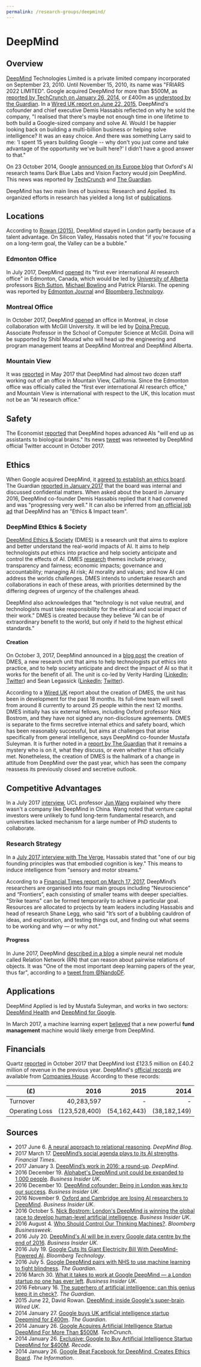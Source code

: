 ```yaml
---
permalink: /research-groups/deepmind/
---
```

# DeepMind

## Overview

[DeepMind](https://deepmind.com/) Technologies Limited is a private limited company incorporated on September 23, 2010. Until November 15, 2010, its name was "FRIARS 2022 LIMITED". Google acquired DeepMind for more than $500M, as [reported by TechCrunch on January 26, 2014](https://techcrunch.com/2014/01/26/google-deepmind/), or £400m as [understood by the Guardian](https://www.theguardian.com/technology/2014/jan/27/google-acquires-uk-artificial-intelligence-startup-deepmind). In a [Wired UK report on June 22, 2015](http://www.wired.co.uk/article/deepmind), DeepMind's cofounder and chief executive Demis Hassabis reflected on why he sold the company, "I realised that there's maybe not enough time in one lifetime to both build a Google-sized company and solve AI. Would I be happier looking back on building a multi-billion business or helping solve intelligence? It was an easy choice. And there was something Larry said to me: 'I spent 15 years building Google -- why don't you just come and take advantage of the opportunity we've built here?' I didn't have a good answer to that."

On 23 October 2014, Google [announced on its Europe blog](https://europe.googleblog.com/2014/10/teaming-up-with-oxford-university-on.html) that Oxford's AI research teams Dark Blue Labs and Vision Factory would join DeepMind. This news was reported by [TechCrunch](https://techcrunch.com/2014/10/23/googles-deepmind-acqui-hires-two-ai-teams-in-the-uk-partners-with-oxford/) and [The Guardian](https://www.theguardian.com/technology/2014/oct/23/google-uk-artificial-intelligence-startups-machine-learning-dark-blue-labs-vision-factory).

DeepMind has two main lines of business: Research and Applied. Its organized efforts in research has yielded a long list of [publications](http://realai.org/research-groups/publications/deepmind/).

## Locations

According to [Rowan (2015)](http://www.wired.co.uk/article/deepmind), DeepMind stayed in London partly because of a talent advantage. On Silicon Valley, Hassabis noted that "if you're focusing on a long-term goal, the Valley can be a bubble."

### Edmonton Office

In July 2017, DeepMind [opened](https://deepmind.com/blog/deepmind-office-canada-edmonton/) its "first ever international AI research office" in Edmonton, Canada, which would be led by [University of Alberta](https://www.ualberta.ca/) professors [Rich Sutton](http://incompleteideas.net/sutton/index.html), [Michael Bowling](https://webdocs.cs.ualberta.ca/~bowling/) and Patrick Pilarski. The opening was reported by [Edmonton Journal](http://edmontonjournal.com/business/local-business/paula-simons-global-head-snap-googles-deepmind-sets-up-shop-in-edmonton) and [Bloomberg Technology](https://www.bloomberg.com/news/articles/2017-07-05/deepmind-goes-to-alberta-for-first-international-lab).

### Montreal Office

In October 2017, DeepMind [opened](https://deepmind.com/blog/strengthening-our-commitment-canadian-research/) an office in Montreal, in close collaboration with McGill University. It will be led by [Doina Precup](http://cs.mcgill.ca/~dprecup/), Associate Professor in the School of Computer Science at McGill. Doina will be supported by Shibl Mourad who will head up the engineering and program management teams at DeepMind Montreal and DeepMind Alberta.

### Mountain View

It was [reported](http://uk.businessinsider.com/deepminds-small-army-of-ai-researchers-in-mountain-view-is-growing-2017-5) in May 2017 that DeepMind had almost two dozen staff working out of an office in Mountain View, California. Since the Edmonton office was officially called the "first ever international AI research office," and Mountain View is international with respect to the UK, this location must not be an "AI research office."

## Safety

The Economist [reported](https://www.economist.com/news/science-and-technology/21730391-learning-play-go-only-start-latest-ai-can-work-things-out-without?fsrc=scn/tw/te/bl/ed/) that DeepMind hopes advanced AIs "will end up as assistants to biological brains." Its news [tweet](https://twitter.com/TheEconomist/status/920715747281833987) was retweeted by DeepMind official Twitter account in October 2017.

## Ethics

When Google acquired DeepMind, it [agreed to establish an ethics board](https://www.theinformation.com/google-beat-facebook-for-deepmind-creates-ethics-board). The Guardian [reported in January 2017](https://www.theguardian.com/technology/2017/jan/26/google-deepmind-ai-ethics-board) that the board was internal and discussed confidential matters. When asked about the board in January 2016, DeepMind co-founder Demis Hassabis replied that it had convened and was "progressing very well." It can also be inferred from [an official job ad](https://deepmind.com/careers/655890/) that DeepMind has an "Ethics & Impact team".

### DeepMind Ethics & Society

[DeepMind Ethics & Society](https://deepmind.com/applied/deepmind-ethics-society/) (DMES) is a research unit that aims to explore and better understand the real-world impacts of AI. It aims to help technologists put ethics into practice and help society anticipate and control the effects of AI. DMES [research](https://deepmind.com/applied/deepmind-ethics-society/research/) themes include privacy, transparency and fairness; economic impacts; governance and accountability; managing AI risk; AI morality and values; and how AI can address the worlds challenges. DMES intends to undertake research and collaborations in each of these areas, with priorities determined by the differing degrees of urgency of the challenges ahead.

DeepMind also acknowledges that "technology is not value neutral, and technologists must take responsibility for the ethical and social impact of their work." DMES is created because they believe "AI can be of extraordinary benefit to the world, but only if held to the highest ethical standards."

#### Creation

On October 3, 2017, DeepMind announced in a [blog post](https://deepmind.com/blog/why-we-launched-deepmind-ethics-society/) the creation of DMES, a new research unit that aims to help technologists put ethics into practice, and to help society anticipate and direct the impact of AI so that it works for the benefit of all. The unit is co-led by Verity Harding ([LinkedIn](https://www.linkedin.com/in/verity-harding-b8390b9b/); [Twitter](https://twitter.com/verityharding)) and Sean Legassick ([LinkedIn](https://www.linkedin.com/in/seanlegassick/); [Twitter](https://twitter.com/seanlegassick)).

According to a [Wired UK](http://www.wired.co.uk/article/deepmind-ethics-and-society-artificial-intelligence) report about the creation of DMES, the unit has been in development for the past 18 months. Its full-time team will swell from around 8 currently to around 25 people within the next 12 months. DMES initially has six external fellows, including Oxford professor Nick Bostrom, and they have not signed any non-disclosure agreements. DMES is separate to the firms secretive internal ethics and safety board, which has been reasonably successful, but aims at challenges that arise specifically from general intelligence, says DeepMind co-founder Mustafa Suleyman. It is further noted in a [report by The Guardian](https://www.theguardian.com/technology/2017/oct/04/google-deepmind-ai-artificial-intelligence-ethics-group-problems) that it remains a mystery who is on it, what they discuss, or even whether it has officially met. Nonetheless, the creation of DMES is  the hallmark of a change in attitude from DeepMind over the past year, which has seen the company reassess its previously closed and secretive outlook.

## Competitive Advantages

In a July 2017 [interview](https://www.leiphone.com/news/201707/3tgq679xJMqKGhxM.html), UCL professor [Jun Wang](http://web4.cs.ucl.ac.uk/staff/jun.wang/blog/) explained why there wasn't a company like DeepMind in China. Wang noted that venture capital investors were unlikely to fund long-term fundamental research, and universities lacked mechanism for a large number of PhD students to collaborate.

### Research Strategy

In a [July 2017 interview with The Verge](https://www.theverge.com/2017/7/19/15998610/ai-neuroscience-machine-learning-deepmind-demis-hassabis-interview), Hassabis stated that "one of our big founding principles was that embodied cognition is key." This means to induce intelligence from "sensory and motor streams."

According to a [Financial Times report on March 17, 2017](https://www.ft.com/content/cada14c4-d366-11e6-b06b-680c49b4b4c0), DeepMind’s researchers are organised into four main groups including “Neuroscience” and “Frontiers”, each consisting of smaller teams with deeper specialties. "Strike teams" can be formed temporarily to achieve a particular goal. Resources are allocated to projects by team leaders including Hassabis and head of research Shane Legg, who said "It’s sort of a bubbling cauldron of ideas, and exploration, and testing things out, and finding out what seems to be working and why — or why not."

#### Progress

In June 2017, DeepMind [described in a blog](https://deepmind.com/blog/neural-approach-relational-reasoning/) a simple neural net module called Relation Network (RN) that can reason about pairwise relations of objects. It was "One of the most important deep learning papers of the year, thus far", according to a [tweet from @NandoDF](https://twitter.com/NandoDF/status/871979114726641664).

## Applications

DeepMind Applied is led by Mustafa Suleyman, and works in two sectors: [DeepMind Health](https://deepmind.com/applied/deepmind-health/) and [DeepMind for Google](https://deepmind.com/applied/deepmind-for-google/).

In March 2017, a machine learning expert [believed](http://www.afr.com/brand/chanticleer/google-will-disrupt-funds-management-says-machine-learning-expert-20170329-gv93jc) that a new powerful **fund management** machine would likely emerge from DeepMind.

## Financials

Quartz [reported](https://qz.com/1095833/how-much-googles-deepmind-ai-research-costs-goog/) in October 2017 that DeepMind lost £123.5 million on £40.2 million of revenue in the previous year. DeepMind's [official records](https://beta.companieshouse.gov.uk/company/07386350) are available from [Companies House](https://www.gov.uk/government/organisations/companies-house). According to these records:

| (£)            | 2016          | 2015          | 2014          |
| -------------- | -------------:| -------------:| -------------:|
| Turnover       |    40,283,597 | -             | -             |
| Operating Loss | (123,528,400) | (54,162,443)  | (38,182,149)  |

## Sources

* 2017 June 6. [A neural approach to relational reasoning](https://deepmind.com/blog/neural-approach-relational-reasoning/). *DeepMind Blog*.
* 2017 March 17. [DeepMind’s social agenda plays to its AI strengths](https://www.ft.com/content/cada14c4-d366-11e6-b06b-680c49b4b4c0). *Financial Times*.
* 2017 January 3. [DeepMind’s work in 2016: a round-up](https://deepmind.com/blog/deepmind-round-up-2016/). *DeepMind*.
* 2016 December 19. [Alphabet's DeepMind unit could be expanded to 1,000 people](http://uk.businessinsider.com/alphabet-deepmind-could-be-expanded-1000-people-google-london-report-2016-12). *Business Insider UK*.
* 2016 December 10. [DeepMind cofounder: Being in London was key to our success](http://uk.businessinsider.com/deepmind-cofounder-london-success-google-2016-12). *Business Insider UK*.
* 2016 November 9. [Oxford and Cambridge are losing AI researchers to DeepMind](http://uk.businessinsider.com/oxbridge-ai-researchers-to-deepmind-2016-11). *Business Insider UK*.
* 2016 October 5. [Nick Bostrom: London's DeepMind is winning the global race to develop human-level artificial intelligence](http://www.businessinsider.com/nick-bostrom-deepmind-is-winning-the-ai-race-2016-10). *Business Insider UK*.
* 2016 August 4. [Who Should Control Our Thinking Machines?](https://www.bloomberg.com/features/2016-demis-hassabis-interview-issue/). *Bloomberg Businessweek*.
* 2016 July 20. [DeepMind's AI will be in every Google data centre by the end of 2016](http://uk.businessinsider.com/google-deepmind-ai-in-every-company-data-centre-end-of-year-2016-7). *Business Insider UK*.
* 2016 July 19. [Google Cuts Its Giant Electricity Bill With DeepMind-Powered AI](https://www.bloomberg.com/news/articles/2016-07-19/google-cuts-its-giant-electricity-bill-with-deepmind-powered-ai). *Bloomberg Technology*.
* 2016 July 5. [Google DeepMind pairs with NHS to use machine learning to fight blindness](https://www.theguardian.com/technology/2016/jul/05/google-deepmind-nhs-machine-learning-blindness). *The Guardian*.
* 2016 March 30. [What it takes to work at Google DeepMind — a London startup no one has ever left](http://www.businessinsider.com/heres-what-it-takes-to-work-at-google-deepmind-an-ai-lab-that-no-one-has-ever-left-2016-3). *Business Insider UK*.
* 2016 February 16. [The superhero of artificial intelligence: can this genius keep it in check?](https://www.theguardian.com/technology/2016/feb/16/demis-hassabis-artificial-intelligence-deepmind-alphago). *The Guardian*.
* 2015 June 22, David Rowan. [DeepMind: inside Google's super-brain](http://www.wired.co.uk/article/deepmind). *Wired UK*.
* 2014 January 27. [Google buys UK artificial intelligence startup Deepmind for £400m](https://www.theguardian.com/technology/2014/jan/27/google-acquires-uk-artificial-intelligence-startup-deepmind). *The Guardian*.
* 2014 January 26. [Google Acquires Artificial Intelligence Startup DeepMind For More Than $500M](https://techcrunch.com/2014/01/26/google-deepmind/). *TechCrunch*.
* 2014 January 26. [Exclusive: Google to Buy Artificial Intelligence Startup DeepMind for $400M](https://www.recode.net/2014/1/26/11622732/exclusive-google-to-buy-artificial-intelligence-startup-deepmind-for). *Recode*.
* 2014 January 26. [Google Beat Facebook for DeepMind, Creates Ethics Board](https://www.theinformation.com/google-beat-facebook-for-deepmind-creates-ethics-board). *The Information*.

